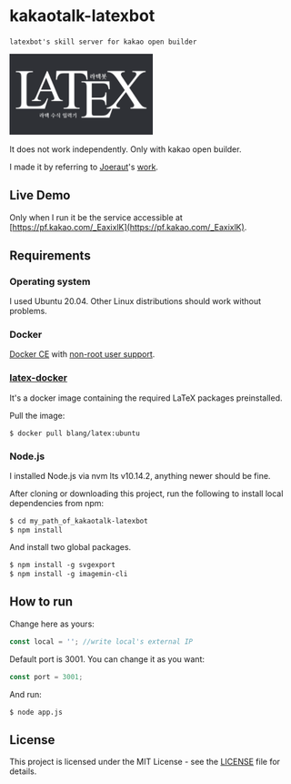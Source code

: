 # kakaotalk-latexbot
`latexbot's skill server for kakao open builder`

<img src = "./screenshots/latexbot-profile.png" width="50%">

It does not work independently. Only with kakao open builder.

I made it by referring to [Joeraut](https://joeraut.com/)'s [work](https://github.com/joeraut/latex2image-web).

## Live Demo

Only when I run it be the service accessible at [https://pf.kakao.com/_EaxixlK](https://pf.kakao.com/_EaxixlK).

## Requirements

### Operating system

I used Ubuntu 20.04. Other Linux distributions should work without problems.

### Docker

[Docker CE](https://docs.docker.com/engine/install/ubuntu/) with [non-root user support](https://docs.docker.com/engine/install/linux-postinstall/).

### [latex-docker](https://github.com/blang/latex-docker)

It's a docker image containing the required LaTeX packages preinstalled.

Pull the image:

```
$ docker pull blang/latex:ubuntu
```

### Node.js

I installed Node.js via nvm lts v10.14.2, anything newer should be fine.

After cloning or downloading this project, run the following to install local dependencies from npm:

```
$ cd my_path_of_kakaotalk-latexbot
$ npm install
```

And install two global packages.

```
$ npm install -g svgexport
$ npm install -g imagemin-cli
```

## How to run

Change here as yours:
```javascript
const local = ''; //write local's external IP
```

Default port is 3001. You can change it as you want:
```javascript
const port = 3001;
```

And run:

```
$ node app.js
```

## License

This project is licensed under the MIT License - see the [LICENSE](./LICENSE) file for details.